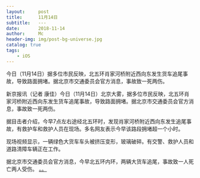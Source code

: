 ```yaml
---
layout:     post
title:      11月14日
subtitle:   ---
date:       2018-11-14
author:     Mc
header-img: img/post-bg-universe.jpg
catalog: true
tags:
    - iOS
---
```


今日（11月14日）据多位市民反映，北五环肖家河桥附近西向东发生货车追尾事故，导致路面拥堵。据北京市交通委员会官方消息，事故致一死两伤。

新京报讯（记者 康佳）今日（11月14日）北京大雾，据多位市民反映，北五环肖家河桥附近西向东发生货车追尾事故，导致路面拥堵。据北京市交通委员会官方消息，事故致一死两伤。



据目击者介绍，今早7点左右途经北五环时，发现肖家河桥附近西向东发生追尾事故，有救护车和救护人员在现场。多名网友表示今早该路段拥堵超一个小时。



现场视频显示，一辆绿色大货车车头被挤压变形，玻璃破碎。有交警、救护人员和道路清障车辆正在工作。



据北京市交通委员会官方消息，今早北五环内环，两辆大货车追尾，事故致一人死亡两人受伤。
[。。](http://www.bjnews.com.cn/news/2018/11/14/521270.html "。。")
